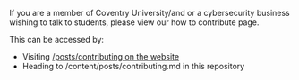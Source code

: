 If you are a member of Coventry University/and or a cybersecurity business wishing to talk to students, please view our how to contribute page.

This can be accessed by:
- Visiting [/posts/contributing on the website](https://cov-comsec.github.io/posts/contributing)
- Heading to /content/posts/contributing.md in this repository
